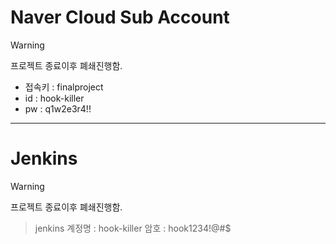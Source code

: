 # Naver Cloud Sub Account

> [!WARNING]
> 프로젝트 종료이후 폐쇄진행함.

- 접속키 : finalproject
- id : hook-killer
- pw : q1w2e3r4!!

---

# Jenkins

> [!WARNING]
> 프로젝트 종료이후 폐쇄진행함.

> jenkins 계정명 : hook-killer
> 암호 : hook1234!@#$
